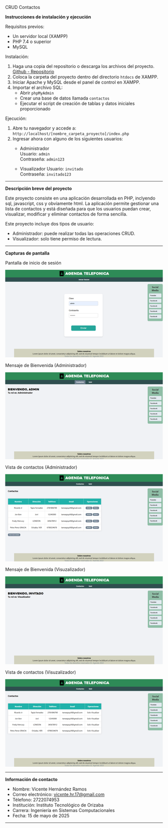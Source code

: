 CRUD Contactos

**Instrucciones de instalación y ejecución**

Requisitos previos:
- Un servidor local (XAMPP)
- PHP 7.4 o superior
- MySQL

Instalación:
1. Haga una copia del repositorio o descarga los archivos del proyecto.
[Github - Repositorio](https://github.com/vicenhr/agendaContactos)
2. Coloca la carpeta del proyecto dentro del directorio `htdocs` de XAMPP.
3. Iniciar Apache y MySQL desde el panel de control en XAMPP.
4. Importar el archivo SQL:
   - Abrir `phpMyAdmin`
   - Crear una base de datos llamada `contactos`
   - Ejecutar el script de creación de tablas y datos iniciales proporcionado

Ejecución:
1. Abre tu navegador y accede a:  
   `http://localhost/[nombre_carpeta_proyecto]/index.php`
2. Ingresar ahora con alguno de los siguientes usuarios:
   - Administrador  
     Usuario: `admin`  
     Contraseña: `admin123`

   - Visualizador
     Usuario: `invitado`  
     Contraseña: `invitado123`

---

**Descripción breve del proyecto**

Este proyecto consiste en una aplicación desarrollada en PHP, inclyendo sql, javascript, css y obviamente html. La aplicación permite gestionar una lista de contactos y está diseñada para que los usuarios puedan crear, visualizar, modificar y eliminar contactos de forma sencilla.

Este proyecto incluye dos tipos de usuario:
- Administrador: puede realizar todas las operaciones CRUD.
- Visualizador: solo tiene permiso de lectura.

---

**Capturas de pantalla**

Pantalla de inicio de sesión

![](img/login.png)

Mensaje de Bienvenida (Administrador)

![](img/bienvenida_admin.png)

Vista de contactos (Administrador)

![](img/vista_admin.png)

Mensaje de Bienvenida (Visuzalizador)

![](img/bienvenida_invitado.png)

Vista de contactos (Visuzalizador)

![](img/vista_invitado.png)

---

**Información de contacto**

- Nombre: Vicente Hernández Ramos
- Correo electrónico: vicxnte.hr.17@gmail.com
- Télefono: 2722074953
- Institución: Instituto Tecnológico de Orizaba  
- Carrera: Ingeniería en Sistemas Computacionales  
- Fecha: 15 de mayo de 2025

---
